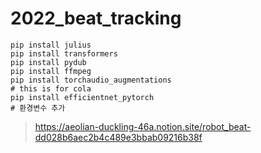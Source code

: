 # 2022_beat_tracking

```
pip install julius
pip install transformers
pip install pydub
pip install ffmpeg
pip install torchaudio_augmentations
# this is for cola
pip install efficientnet_pytorch 
# 환경변수 추가
```


> https://aeolian-duckling-46a.notion.site/robot_beat-dd028b6aec2b4c489e3bbab09216b38f
